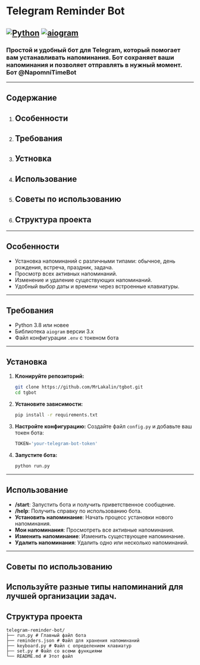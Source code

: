 # Telegram Reminder Bot

## [![Python](https://img.shields.io/badge/Python-3.8+-blue.svg)](https://www.python.org/) [![aiogram](https://img.shields.io/badge/aiogram-3.x-green.svg)](https://docs.aiogram.dev/)

### Простой и удобный бот для Telegram, который помогает вам устанавливать напоминания. Бот сохраняет ваши напоминания и позволяет отправлять в нужный момент. Бот @NapomniTimeBot

---

## Содержание

1. ## Особенности
2. ## Требования
3. ## Устновка
4. ## Использование
5. ## Советы по использованию
6. ## Структура проекта
   
---

## Особенности

- Установка напоминаний с различными типами: обычное, день рождения, встреча, праздник, задача.
- Просмотр всех активных напоминаний.
- Изменение и удаление существующих напоминаний.
- Удобный выбор даты и времени через встроенные клавиатуры.

---

## Требования

- Python 3.8 или новее
- Библиотека `aiogram` версии 3.x
- Файл конфигурации `.env` с токеном бота

---
## Установка

1. **Клонируйте репозиторий:**
   ```bash
   git clone https://github.com/MrLakalin/tgbot.git
   cd tgbot
   ```

2. **Установите зависимости:**
   ```bash
   pip install -r requirements.txt
   ```

3. **Настройте конфигурацию:**
   Создайте файл `config.py` и добавьте ваш токен бота:
   ```python
   TOKEN='your-telegram-bot-token'
   ```

4. **Запустите бота:**
   ```bash
   python run.py
   ```
   
---
## Использование

- **/start**: Запустить бота и получить приветственное сообщение.
- **/help**: Получить справку по использованию бота.
- **Установить напоминание**: Начать процесс установки нового напоминания.
- **Мои напоминания**: Просмотреть все активные напоминания.
- **Изменить напоминание**: Изменить существующее напоминание.
- **Удалить напоминания**: Удалить одно или несколько напоминаний.

---

## Советы по использованию

Используйте разные типы напоминаний для лучшей организации задач.
---

## Структура проекта
```
telegram-reminder-bot/
├── run.py # Главный файл бота
├── reminders.json # Файл для хранения напоминаний
├── keyboard.py # Файл с определением клавиатур
├── set.py # Файл со всеми функциями
└── README.md # Этот файл
```
